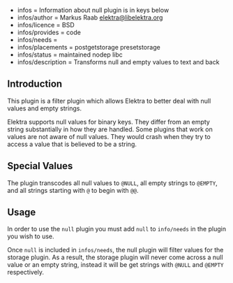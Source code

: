 - infos = Information about null plugin is in keys below
- infos/author = Markus Raab <elektra@libelektra.org>
- infos/licence = BSD
- infos/provides = code
- infos/needs =
- infos/placements = postgetstorage presetstorage
- infos/status = maintained nodep libc
- infos/description = Transforms null and empty values to text and back

## Introduction ##

This plugin is a filter plugin which allows Elektra to better deal with
null values and empty strings.

Elektra supports null values for binary keys.
They differ from an empty string substantially in how they are handled.
Some plugins that work on values are not aware of null values.
They would crash when they try
to access a value that is believed to be a string.


## Special Values ##

The plugin transcodes all null values to `@NULL`, all empty strings to
`@EMPTY`, and all strings starting with `@` to begin with `@@`.

## Usage ##

In order to use the `null` plugin you must add `null` to `info/needs`
in the plugin you wish to use.

Once `null` is included in `infos/needs`, the null plugin will filter
values for the storage plugin. As a result, the storage plugin will never come
across a null value or an empty string, instead it will be get strings
with `@NULL` and `@EMPTY` respectively.
